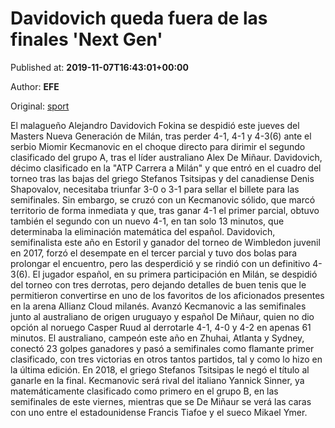 
# Davidovich queda fuera de las finales 'Next Gen'

Published at: **2019-11-07T16:43:01+00:00**

Author: **EFE**

Original: [sport](https://www.sport.es/es/noticias/tenis/davidovich-queda-fuera-las-finales-next-gen-7718508)

El malagueño Alejandro Davidovich Fokina se despidió este jueves del Masters Nueva Generación de Milán, tras perder 4-1, 4-1 y 4-3(6) ante el serbio Miomir Kecmanovic en el choque directo para dirimir el segundo clasificado del grupo A, tras el líder australiano Alex De Miñaur.
Davidovich, décimo clasificado en la "ATP Carrera a Milán" y que entró en el cuadro del torneo tras las bajas del griego Stefanos Tsitsipas y del canadiense Denis Shapovalov, necesitaba triunfar 3-0 o 3-1 para sellar el billete para las semifinales.
Sin embargo, se cruzó con un Kecmanovic sólido, que marcó territorio de forma inmediata y que, tras ganar 4-1 el primer parcial, obtuvo también el segundo con un nuevo 4-1, en tan solo 13 minutos, que determinaba la eliminación matemática del español.
Davidovich, semifinalista este año en Estoril y ganador del torneo de Wimbledon juvenil en 2017, forzó el desempate en el tercer parcial y tuvo dos bolas para prolongar el encuentro, pero las desperdició y se rindió con un definitivo 4-3(6).
El jugador español, en su primera participación en Milán, se despidió del torneo con tres derrotas, pero dejando detalles de buen tenis que le permitieron convertirse en uno de los favoritos de los aficionados presentes en la arena Allianz Cloud milanés.
Avanzó Kecmanovic a las semifinales junto al australiano de origen uruguayo y español De Miñaur, quien no dio opción al noruego Casper Ruud al derrotarle 4-1, 4-0 y 4-2 en apenas 61 minutos.
El australiano, campeón este año en Zhuhai, Atlanta y Sydney, conectó 23 golpes ganadores y pasó a semifinales como flamante primer clasificado, con tres victorias en otros tantos partidos, tal y como lo hizo en la última edición. En 2018, el griego Stefanos Tsitsipas le negó el título al ganarle en la final.
Kecmanovic será rival del italiano Yannick Sinner, ya matemáticamente clasificado como primero en el grupo B, en las semifinales de este viernes, mientras que se De Miñaur se verá las caras con uno entre el estadounidense Francis Tiafoe y el sueco Mikael Ymer.
